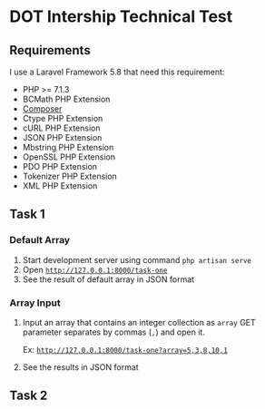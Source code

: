# DOT Intership Technical Test

## Requirements
 I use a Laravel Framework 5.8 that need this requirement:
 - PHP >= 7.1.3
 - BCMath PHP Extension
 - [Composer](https://getcomposer.org/)
 - Ctype PHP Extension
 - cURL PHP Extension
 - JSON PHP Extension
 - Mbstring PHP Extension
 - OpenSSL PHP Extension
 - PDO PHP Extension
 - Tokenizer PHP Extension
 - XML PHP Extension

## Task 1
### Default Array
 1. Start development server using command `php artisan serve`
 2. Open [`http://127.0.0.1:8000/task-one`](http://127.0.0.1:8000/task-one)
 3. See the result of default array in JSON format
### Array Input
 1. Input an array that contains an integer collection as `array` GET parameter separates by commas (`,`) and open it.
 
    Ex: [`http://127.0.0.1:8000/task-one?array=5,3,8,10,1`](http://127.0.0.1:8000/task-one?array=5,3,8,10,1)
 2. See the results in JSON format

## Task 2

